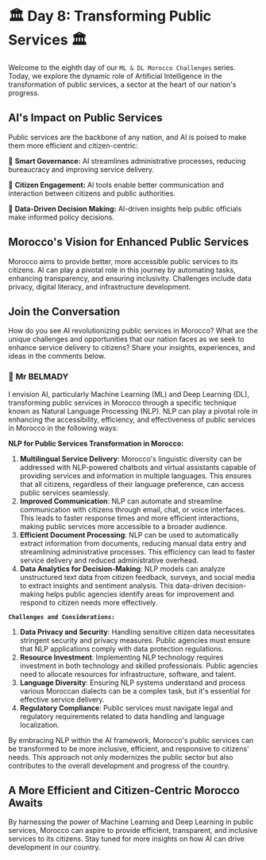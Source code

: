 # **🏛️ Day 8: Transforming Public Services 🏛️**

Welcome to the eighth day of our ``ML & DL Morocco Challenges`` series. Today, we explore the dynamic role of Artificial Intelligence in the transformation of public services, a sector at the heart of our nation's progress.

## **AI's Impact on Public Services**

Public services are the backbone of any nation, and AI is poised to make them more efficient and citizen-centric:

🔹 **Smart Governance:** AI streamlines administrative processes, reducing bureaucracy and improving service delivery.

🔹 **Citizen Engagement:** AI tools enable better communication and interaction between citizens and public authorities.

🔹 **Data-Driven Decision Making:** AI-driven insights help public officials make informed policy decisions.

## **Morocco's Vision for Enhanced Public Services**

Morocco aims to provide better, more accessible public services to its citizens. AI can play a pivotal role in this journey by automating tasks, enhancing transparency, and ensuring inclusivity. Challenges include data privacy, digital literacy, and infrastructure development.

<!-- 🚀 **[Discover How AI is Transforming Public Services in Morocco](https://thinkable-expert-c75.notion.site/Day-8-Transforming-Public-Services-efe95ee0e82745e499e8c37fcfaf6d20?pvs=4)** 🚀 -->

## **Join the Conversation**

How do you see AI revolutionizing public services in Morocco? What are the unique challenges and opportunities that our nation faces as we seek to enhance service delivery to citizens? Share your insights, experiences, and ideas in the comments below.

### 🧠 **Mr BELMADY**

I envision AI, particularly Machine Learning (ML) and Deep Learning (DL), transforming public services in Morocco through a specific technique known as Natural Language Processing (NLP). NLP can play a pivotal role in enhancing the accessibility, efficiency, and effectiveness of public services in Morocco in the following ways:

**NLP for Public Services Transformation in Morocco:**

1. **Multilingual Service Delivery**: Morocco's linguistic diversity can be addressed with NLP-powered chatbots and virtual assistants capable of providing services and information in multiple languages. This ensures that all citizens, regardless of their language preference, can access public services seamlessly.
2. **Improved Communication**: NLP can automate and streamline communication with citizens through email, chat, or voice interfaces. This leads to faster response times and more efficient interactions, making public services more accessible to a broader audience.
3. **Efficient Document Processing**: NLP can be used to automatically extract information from documents, reducing manual data entry and streamlining administrative processes. This efficiency can lead to faster service delivery and reduced administrative overhead.
4. **Data Analytics for Decision-Making**: NLP models can analyze unstructured text data from citizen feedback, surveys, and social media to extract insights and sentiment analysis. This data-driven decision-making helps public agencies identify areas for improvement and respond to citizen needs more effectively.

**``Challenges and Considerations:``**

1. **Data Privacy and Security**: Handling sensitive citizen data necessitates stringent security and privacy measures. Public agencies must ensure that NLP applications comply with data protection regulations.
2. **Resource Investment**: Implementing NLP technology requires investment in both technology and skilled professionals. Public agencies need to allocate resources for infrastructure, software, and talent.
3. **Language Diversity**: Ensuring NLP systems understand and process various Moroccan dialects can be a complex task, but it's essential for effective service delivery.
4. **Regulatory Compliance**: Public services must navigate legal and regulatory requirements related to data handling and language localization.

By embracing NLP within the AI framework, Morocco's public services can be transformed to be more inclusive, efficient, and responsive to citizens' needs. This approach not only modernizes the public sector but also contributes to the overall development and progress of the country.

## **A More Efficient and Citizen-Centric Morocco Awaits**

By harnessing the power of Machine Learning and Deep Learning in public services, Morocco can aspire to provide efficient, transparent, and inclusive services to its citizens. Stay tuned for more insights on how AI can drive development in our country.